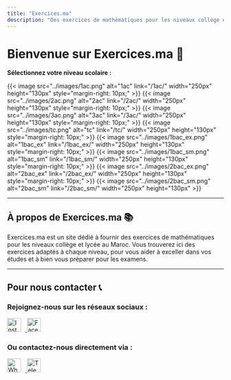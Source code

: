 ```yaml
---
title: "Exercices.ma"
description: "Des exercices de mathématiques pour les niveaux collège et lycée au Maroc."
---
```


# Bienvenue sur Exercices.ma 🎉

**Sélectionnez votre niveau scolaire :**

<div style="display: inline;">
  {{< image src="../images/1ac.png" alt="1ac" link="/1ac/" width="250px" height="130px" style="margin-right: 10px;" >}}
  {{< image src="../images/2ac.png" alt="2ac" link="/2ac/" width="250px" height="130px" style="margin-right: 10px;" >}}
  {{< image src="../images/3ac.png" alt="3ac" link="/3ac/" width="250px" height="130px" style="margin-right: 10px;" >}}
  {{< image src="../images/tc.png" alt="tc" link="/tc/" width="250px" height="130px" style="margin-right: 10px;" >}}
  {{< image src="../images/1bac_ex.png" alt="1bac_ex" link="/1bac_ex/" width="250px" height="130px" style="margin-right: 10px;" >}}
  {{< image src="../images/1bac_sm.png" alt="1bac_sm" link="/1bac_sm/" width="250px" height="130px" style="margin-right: 10px;" >}}
  {{< image src="../images/2bac_ex.png" alt="2bac_ex" link="/2bac_ex/" width="250px" height="130px" style="margin-right: 10px;" >}}
  {{< image src="../images/2bac_sm.png" alt="2bac_sm" link="/2bac_sm/" width="250px" height="130px" >}}
</div>

---

## À propos de Exercices.ma 📚

Exercices.ma est un site dédié à fournir des exercices de mathématiques pour les niveaux collège et lycée au Maroc. Vous trouverez ici des exercices adaptés à chaque niveau, pour vous aider à exceller dans vos études et à bien vous préparer pour les examens.

---

## Pour nous contacter 📞

### Rejoignez-nous sur les réseaux sociaux :

<div style="display: inline;">
  <a href="https://www.instagram.com/exercices.ma">
    <img src="https://cdn-icons-png.flaticon.com/64/2111/2111463.png" alt="Instagram Icon" width="32px" style="margin-right: 10px;">
  </a>
  <a href="https://www.facebook.com/exercicesma">
    <img src="https://cdn-icons-png.flaticon.com/64/733/733547.png" alt="Facebook Icon" width="32px">
  </a>
</div>

### Ou contactez-nous directement via :

<div style="display: inline;">
  <a href="https://wa.me/212600000000">
    <img src="https://cdn-icons-png.flaticon.com/64/733/733585.png" alt="WhatsApp Icon" width="32px" style="margin-right: 10px;">
  </a>
  <a href="https://t.me/exercicesma">
    <img src="https://cdn-icons-png.flaticon.com/64/2111/2111646.png" alt="Telegram Icon" width="32px">
  </a>
</div>
